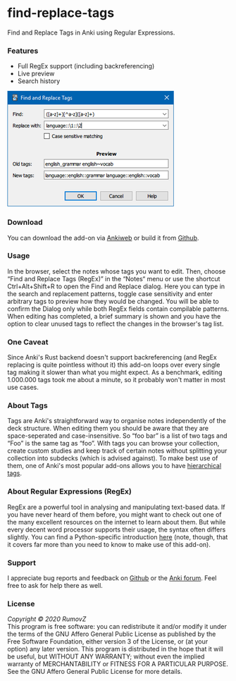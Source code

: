 # find-replace-tags
Find and Replace Tags in Anki using Regular Expressions.

### Features
  * Full RegEx support (including backreferencing)
  * Live preview
  * Search history

![screenshot](/screenshots/screenshot1.png)

### Download
You can download the add-on via [Ankiweb](https://ankiweb.net/shared/info/1725433474) or build it from [Github](https://github.com/RumovZ/find-replace-tags).

### Usage
In the browser, select the notes whose tags you want to edit. Then, choose “Find and Replace Tags (RegEx)” in the “Notes“ menu or use the shortcut Ctrl+Alt+Shift+R to open the Find and Replace dialog. Here you can type in the search and replacement patterns, toggle case sensitivity and enter arbitrary tags to preview how they would be changed. You will be able to confirm the Dialog only while both RegEx fields contain compilable patterns. When editing has completed, a brief summary is shown and you have the option to clear unused tags to reflect the changes in the browser's tag list.

### One Caveat
Since Anki's Rust backend doesn't support backreferencing (and RegEx replacing is quite pointless without it) this add-on loops over every single tag making it slower than what you might expect. As a benchmark, editing 1.000.000 tags took me about a minute, so it probably won't matter in most use cases.

### About Tags
Tags are Anki's straightforward way to organise notes independently of the deck structure. When editing them you should be aware that they are space-seperated and case-insensitive. So “foo bar” is a list of two tags and “Foo” is the same tag as “foo”.
With tags you can browse your collection, create custom studies and keep track of certain notes without splitting your collection into subdecks (which is advised against). To make best use of them, one of Anki's most popular add-ons allows you to have [hierarchical tags](https://ankiweb.net/shared/info/594329229).

### About Regular Expressions (RegEx)
RegEx are a powerful tool in analysing and manipulating text-based data. If you have never heard of them before, you might want to check out one of the many excellent resources on the internet to learn about them. But while every decent word processor supports their usage, the syntax often differs slightly. You can find a Python-specific introduction [here](https://docs.python.org/3/howto/regex.html#regex-howto) (note, though, that it covers far more than you need to know to make use of this add-on).

### Support
I appreciate bug reports and feedback on [Github](https://github.com/RumovZ/find-replace-tags) or the [Anki forum](...). Feel free to ask for help there as well.

### License
*Copyright © 2020  RumovZ*  
This program is free software: you can redistribute it and/or modify it under the terms of the GNU Affero General Public License as published by the Free Software Foundation, either version 3 of the License, or (at your option) any later version.
This program is distributed in the hope that it will be useful, but WITHOUT ANY WARRANTY; without even the implied warranty of MERCHANTABILITY or FITNESS FOR A PARTICULAR PURPOSE. See the GNU Affero General Public License for more details.
